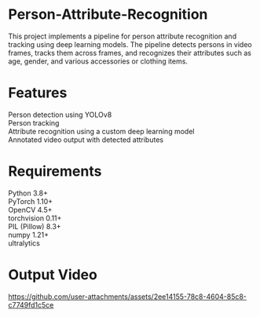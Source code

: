 # Person-Attribute-Recognition
This project implements a pipeline for person attribute recognition and tracking using deep learning models. The pipeline detects persons in video frames, tracks them across frames, and recognizes their attributes such as age, gender, and various accessories or clothing items.

# Features
Person detection using YOLOv8
<br>
Person tracking
<br>
Attribute recognition using a custom deep learning model
<br>
Annotated video output with detected attributes



# Requirements
Python 3.8+
<br>
PyTorch 1.10+
<br>
OpenCV 4.5+
<br>
torchvision 0.11+
<br>
PIL (Pillow) 8.3+
<br>
numpy 1.21+
<br>
ultralytics

# Output Video

https://github.com/user-attachments/assets/2ee14155-78c8-4604-85c8-c7749fd1c5ce
